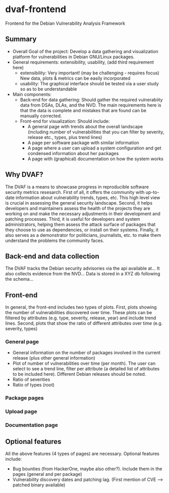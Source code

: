 # dvaf-frontend
Frontend for the Debian Vulnerability Analysis Framework

## Summary
- Overall Goal of the project: Develop a data gathering and visualization platform for vulnerabilities in Debian GNU/Linux packages.
- General requirements: extensibility, usability, (add third requirement here)
  - extensibility: Very important! (may be challenging - requires focus) New data, plots & metrics can be easily incorporated
  - usability: The graphical interface should be tested via a user study so as to be understandable
- Main components:
  - Back-end for data gathering: Should gather the required vulnerabiity data from DSAs, DLAs, and the NVD.
  The main requirements here is that the data is complete and mistakes that are found can be manually corrected.
  - Front-end for visualization: Should include:
      - A general page with trends about the overall landscape (including number of vulnerabilities that you can filter by severity, release etc., types, plus trend lines)
      - A page per software package with similar information
      - A page where a user can upload a system configuration and get condensed information about her packages
      - A page with (graphical) documentation on how the system works
      
## Why DVAF?
The DVAF is a means to showcase progress in reproducible software security metrics resesarch. First of all, it
offers the community with up-to-date information about vulnerability trends, types, etc. This high level view is crucial in
assessing the general security landscape.
Second, it helps developers and maintainers assess the health of the projects they are working on and make
the necessary adjustments in their development and patching processes.
Third, it is useful for developers and system administrators, helping them assess the attack surface of packages that
they choose to use as dependencies, or install on their systems. Finally, it also serves as a demonstrator for politicians,
journalists, etc. to make them understand the problems the community faces.

## Back-end and data collection
The DVAF tracks the Debian security advisories via the api available at...
It also collects evidence from the NVD...
Data is stored in a XYZ db following the schema...

## Front-end
In general, the front-end includes two types of plots. First, plots showing the number of vulnerabilities discovered over time.
These plots can be filtered by attributes (e.g. type, severity, release, year) and include trend lines.
Second, plots that show the ratio of different attributes over time (e.g. severity, types)
### General page
- General information on the number of packages involved in the current release (plus other general information)
- Plot of number of vulnerabilities over time (per month). The user can select to see a trend line, filter per attribute
(a detailed list of attributes to be included here). Different Debian releases should be noted.
- Ratio of severities
- Ratio of types (root)
### Package pages
### Upload page
### Documentation page

## Optional features
All the above features (4 types of pages) are necessary. Optional features include:
- Bug bounties (from HackerOne, maybe also other?). Include them in the pages (general and per package)
- Vulnerability discovery dates and patching lag. (First mention of CVE --> patched binary available)
